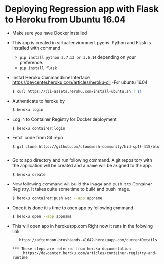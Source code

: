 # Deploying Regression app with Flask to Heroku from Ubuntu 16.04


* Make sure you have Docker installed
* This app is created in virtual environment pyenv. Python and Flask is installed with 
  command 
   * ```pip install python 2.7.13 or 3.6.14``` depending on your preference.
   * ```pip install flask```
   
* Install Heroku Commandliine Interface https://devcenter.heroku.com/articles/heroku-cli
  -For ubuntu 16.04
   ```sh
   $ curl https://cli-assets.heroku.com/install-ubuntu.sh | sh
   
   ``` 
* Authenticate to heroku by 
  
   ```sh
   $ heroku login 
   ```
   
* Log in to Container Registry for Docker deployment
   
   ```sh
   $ heroku container:login
   ```
   
 * Fetch code from Git repo
 
   ```sh
   $ git clone https://github.com/cloudmesh-community/hid-sp18-415/blob/master/project-code/heroku
 
   ```
 * Go to app directory and run following command. A git repository with the application
   will be created and a name will be asigned to the app. 
 
   ```sh
   $ heroku create
   ```
* Now following command will build the image and push it to Container Registry. It
  takes quite some time to build and push image. 
  
   ```sh
   $ heroku container:push web --app appname
   ```
* Once it is done it is time to open app by following command

   ```sh
   $ heroku open --app appname
   ```
* This will open app in herokuapp.com
  Right now it runs in the folowing link
  
         https://afternoon-brushlands-41642.herokuapp.com/currentDetails

      *** These steps are referred from heroku documentation
           https://devcenter.heroku.com/articles/container-registry-and-runtime
